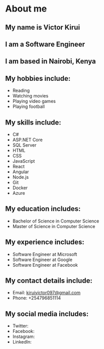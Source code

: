# About me
## My name is Victor Kirui

## I am a Software Engineer

## I am based in Nairobi, Kenya

## My hobbies include:
- Reading
- Watching movies
- Playing video games
- Playing football

## My skills include:
- C#
- ASP.NET Core
- SQL Server
- HTML
- CSS
- JavaScript
- React
- Angular
- Node.js
- Git
- Docker
- Azure

## My education includes:
- Bachelor of Science in Computer Science
- Master of Science in Computer Science

## My experience includes:
- Software Engineer at Microsoft
- Software Engineer at Google
- Software Engineer at Facebook

## My contact details include:
- Email: kiruivictor097@gmail.com
- Phone: +254796851114

## My social media includes:
- Twitter:
- Facebook:
- Instagram:
- LinkedIn:
